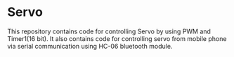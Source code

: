 # Servo
This repository contains code for controlling Servo by using PWM and Timer1(16 bit). It also contains code for controlling servo from mobile phone via serial communication using HC-06 bluetooth module.

